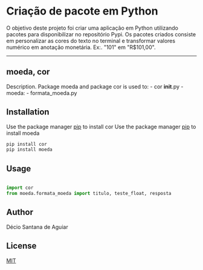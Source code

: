 # Criação de pacote em Python

O objetivo deste projeto foi criar uma aplicação em Python utilizando pacotes para disponibilizar no repositório Pypi. Os pacotes criados consiste em personalizar as cores do texto no terminal e transformar valores numérico em anotação monetária. Ex:. "101" em "R$101,00".

***
## moeda, cor

Description. 
Package moeda and package cor is used to:
	- cor
		__init__.py
	- moeda:
		- formata_moeda.py

## Installation

Use the package manager [pip](https://pip.pypa.io/en/stable/) to install cor
Use the package manager [pip](https://pip.pypa.io/en/stable/) to install moeda

```bash
pip install cor
pip install moeda
```

## Usage

```python

import cor
from moeda.formata_moeda import titulo, teste_float, resposta
```

## Author
Décio Santana de Aguiar

## License
[MIT](https://choosealicense.com/licenses/mit/)
